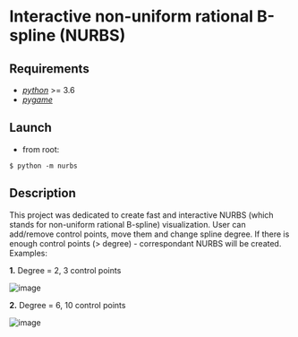 # Interactive non-uniform rational B-spline (NURBS)

## Requirements
- [*python*](https://www.python.org/downloads/) >= 3.6
- [*pygame*](https://www.pygame.org)

## Launch
- from root:

`$ python -m nurbs`

## Description
This project was dedicated to create fast and interactive NURBS (which stands for non-uniform rational B-spline) visualization. User can add/remove control points, move them and change spline degree. If there is enough control points (> degree) - correspondant NURBS will be created. Examples:

**1.** Degree = 2, 3 control points

![image](https://user-images.githubusercontent.com/47058532/112114490-2deb1300-8bc9-11eb-9247-b56104e14ee2.png)

**2.** Degree = 6, 10 control points

![image](https://user-images.githubusercontent.com/47058532/112114819-8a4e3280-8bc9-11eb-90da-8ce14e740aea.png)
